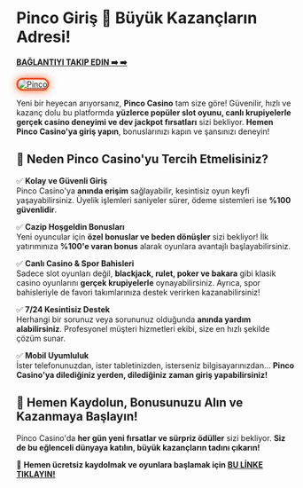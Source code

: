 # Pinco Giriş 🚀 Büyük Kazançların Adresi!

[**BAĞLANTIYI TAKIP EDIN ➡️ ➡️**](https://shortlinkapp.com/zvyrC)

<a href="https://shortlinkapp.com/zvyrC" title="Pinco">

<img src="https://i.ibb.co/LXprNnHY/Pinco.jpg" alt="Pinco" style="max-width: 100%; border: 3px solid #ff4500; border-radius: 15px; box-shadow: 0px 0px 15px rgba(255, 69, 0, 0.8);">

</a>

Yeni bir heyecan arıyorsanız, **Pinco Casino** tam size göre! Güvenilir, hızlı ve kazanç dolu bu platformda **yüzlerce popüler slot oyunu, canlı krupiyelerle gerçek casino deneyimi ve dev jackpot fırsatları** sizi bekliyor. **Hemen Pinco Casino'ya giriş yapın**, bonuslarınızı kapın ve şansınızı deneyin!

## 🎯 Neden Pinco Casino'yu Tercih Etmelisiniz?

✅ **Kolay ve Güvenli Giriş**  
Pinco Casino'ya **anında erişim** sağlayabilir, kesintisiz oyun keyfi yaşayabilirsiniz. Üyelik işlemleri saniyeler sürer, ödeme sistemleri ise **%100 güvenlidir**.

✅ **Cazip Hoşgeldin Bonusları**  
Yeni oyuncular için **özel bonuslar ve beden dönüşler** sizi bekliyor! İlk yatırımınıza **%100'e varan bonus** alarak oyunlara avantajlı başlayabilirsiniz.

✅ **Canlı Casino & Spor Bahisleri**  
Sadece slot oyunları değil, **blackjack, rulet, poker ve bakara** gibi klasik casino oyunlarını **gerçek krupiyelerle** oynayabilirsiniz. Ayrıca, spor bahisleriyle de favori takımlarınıza destek verirken kazanabilirsiniz!

✅ **7/24 Kesintisiz Destek**  
Herhangi bir sorunuz veya sorununuz olduğunda **anında yardım alabilirsiniz**. Profesyonel müşteri hizmetleri ekibi, size en hızlı şekilde çözüm sunar.

✅ **Mobil Uyumluluk**  
İster telefonunuzdan, ister tabletinizden, isterseniz bilgisayarınızdan... **Pinco Casino'ya dilediğiniz yerden, dilediğiniz zaman giriş yapabilirsiniz!**

## 🎁 Hemen Kaydolun, Bonusunuzu Alın ve Kazanmaya Başlayın!

Pinco Casino'da **her gün yeni fırsatlar ve sürpriz ödüller** sizi bekliyor. **Siz de bu eğlenceli dünyaya katılın, büyük kazançların tadını çıkarın!**

🚀 **Hemen ücretsiz kaydolmak ve oyunlara başlamak için [BU LİNKE TIKLAYIN!](https://shortlinkapp.com/zvyrC)**
